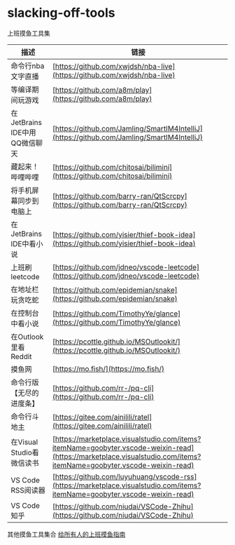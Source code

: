 # slacking-off-tools

上班摸鱼工具集

描述 | 链接
---- | ---
命令行nba文字直播 | [https://github.com/xwjdsh/nba-live](https://github.com/xwjdsh/nba-live)
等编译期间玩游戏 |  [https://github.com/a8m/play](https://github.com/a8m/play)
在JetBrains IDE中用QQ微信聊天 | [https://github.com/Jamling/SmartIM4IntelliJ](https://github.com/Jamling/SmartIM4IntelliJ)
藏起来！哔哩哔哩 | [https://github.com/chitosai/bilimini](https://github.com/chitosai/bilimini)
将手机屏幕同步到电脑上 | [https://github.com/barry-ran/QtScrcpy](https://github.com/barry-ran/QtScrcpy)
在JetBrains IDE中看小说 | [https://github.com/yisier/thief-book-idea](https://github.com/yisier/thief-book-idea)
上班刷leetcode | [https://github.com/jdneo/vscode-leetcode](https://github.com/jdneo/vscode-leetcode)
在地址栏玩贪吃蛇 | [https://github.com/epidemian/snake](https://github.com/epidemian/snake)
在控制台中看小说 | [https://github.com/TimothyYe/glance](https://github.com/TimothyYe/glance)
在Outlook里看Reddit | [https://pcottle.github.io/MSOutlookit/](https://pcottle.github.io/MSOutlookit/)
摸鱼网 | [https://mo.fish/](https://mo.fish/)
命令行版【无尽的进度条】 | [https://github.com/rr-/pq-cli](https://github.com/rr-/pq-cli)
命令行斗地主 | [https://gitee.com/ainilili/ratel](https://gitee.com/ainilili/ratel)
在Visual Studio看微信读书 | [https://marketplace.visualstudio.com/items?itemName=goobyter.vscode-weixin-read](https://marketplace.visualstudio.com/items?itemName=goobyter.vscode-weixin-read)
VS Code RSS阅读器 | [https://github.com/luyuhuang/vscode-rss](https://marketplace.visualstudio.com/items?itemName=goobyter.vscode-weixin-read)
VS Code 知乎 | [https://github.com/niudai/VSCode-Zhihu](https://github.com/niudai/VSCode-Zhihu)

其他摸鱼工具集合
[给所有人的上班摸鱼指南](https://sweeney.wang/2018/09/30/Touch-Fish/)
